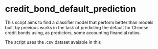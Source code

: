 # credit_bond_default_prediction
This script aims to find a classifier model that perform better than models built by previous works in the task of predicting the default for Chinese credit bonds using, as predictors, some accounting financial ratios.

The script uses the .csv dataset avaiable in this 
